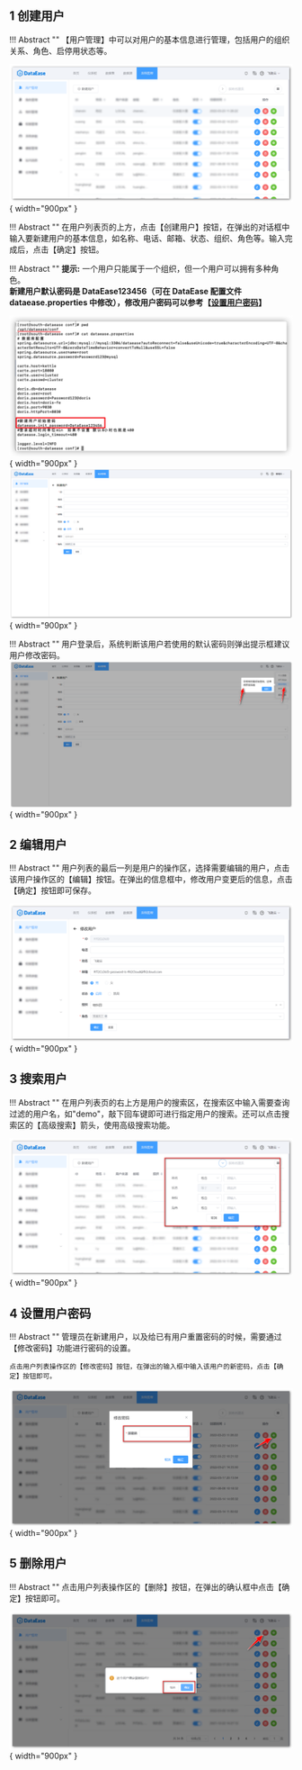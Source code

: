 ## 1 创建用户

!!! Abstract ""
	【用户管理】中可以对用户的基本信息进行管理，包括用户的组织关系、角色、启停用状态等。

![用户列表](../../img/system_management/用户列表.png){ width="900px" }

!!! Abstract ""
	在用户列表页的上方，点击【创建用户】按钮，在弹出的对话框中输入要新建用户的基本信息，如名称、电话、邮箱、状态、组织、角色等。输入完成后，点击【确定】按钮。

!!! Abstract ""
	**提示:** 一个用户只能属于一个组织，但一个用户可以拥有多种角色。  
	**新建用户默认密码是 DataEase123456（可在 DataEase 配置文件 dataease.properties 中修改），修改用户密码可以参考【[设置用户密码](./user.md#_4)】**

![创建用户](../../img/system_management/新建用户初始密码配置.png){ width="900px" }
![创建用户](../../img/system_management/创建用户.png){ width="900px" }

!!! Abstract ""
	用户登录后，系统判断该用户若使用的默认密码则弹出提示框建议用户修改密码。
![创建用户](../../img/system_management/系统提示用户修改初始密码.png){ width="900px" }

## 2 编辑用户

!!! Abstract ""
	用户列表的最后一列是用户的操作区，选择需要编辑的用户，点击该用户操作区的【编辑】按钮。在弹出的信息框中，修改用户变更后的信息，点击【确定】按钮即可保存。

![编辑用户](../../img/system_management/编辑用户.png){ width="900px" }

## 3 搜索用户

!!! Abstract ""
	在用户列表页的右上方是用户的搜索区，在搜索区中输入需要查询过滤的用户名，如"demo"，敲下回车键即可进行指定用户的搜索。还可以点击搜索区的【高级搜索】箭头，使用高级搜索功能。

![搜索用户](../../img/system_management/搜索用户.png){ width="900px" }

## 4 设置用户密码

!!! Abstract ""
	管理员在新建用户，以及给已有用户重置密码的时候，需要通过【修改密码】功能进行密码的设置。  

	点击用户列表操作区的【修改密码】按钮，在弹出的输入框中输入该用户的新密码，点击【确定】按钮即可。

![修改密码](../../img/system_management/修改密码.png){ width="900px" }

## 5 删除用户

!!! Abstract ""
	点击用户列表操作区的【删除】按钮，在弹出的确认框中点击【确定】按钮即可。

![删除用户](../../img/system_management/删除用户.png){ width="900px" }
